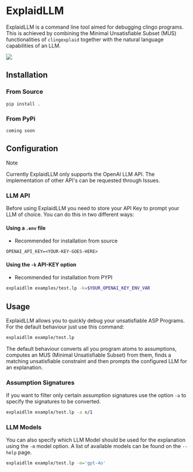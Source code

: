 # ExplaidLLM

ExplaidLLM is a command line tool aimed for debugging clingo programs. This is achieved by combining the Minimal
Unsatisfiable Subset (MUS) functionalities of `clingexplaid` together with the natural language capabilities of an LLM.

![](static/explaid_llm.png)

## Installation

### From Source

`pip install .`

### From PyPi

`coming soon`

## Configuration

> [!NOTE]
> Currently ExplaidLLM only supports the OpenAI LLM API. The implementation of other API's can be requested through Issues.

### LLM API

Before using ExplaidLLM you need to store your API Key to prompt your LLM of choice.
You can do this in two different ways:

#### Using a `.env` file

+ Recommended for installation from source

```.dotenv
OPENAI_API_KEY=<YOUR-KEY-GOES-HERE>
```

#### Using the `-k` API-KEY option

+ Recommended for installation from PYPI

```bash
explaidllm examples/test.lp -k=$YOUR_OPENAI_KEY_ENV_VAR
```

## Usage

ExplaidLLM allows you to quickly debug your unsatisfiable ASP Programs. For the default behaviour just use this command:

```bash
explaidllm example/test.lp
```

The default behaviour converts all you program atoms to assumptions, computes an MUS (Minimal Unsatisfiable Subset) from
them, finds a matching unsatisfiable constraint and then prompts the configured LLM for an explanation.

### Assumption Signatures

If you want to filter only certain assumption signatures use the option `-a` to specify the signatures to be converted.

```bash
explaidllm example/test.lp -a x/1
```

### LLM Models

You can also specify which LLM Model should be used for the explanation using the `-m` model option.
A list of available models can be found on the `--help` page.

```bash
explaidllm example/test.lp -m='gpt-4o'
```
